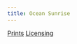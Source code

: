 ```yaml
---
title: Ocean Sunrise
---
```

[Prints](https://pixels.com/featured/ocean-sunrise-brady-lane.html)
[Licensing](https://licensing.pixels.com/featured/ocean-sunrise-brady-lane.html)